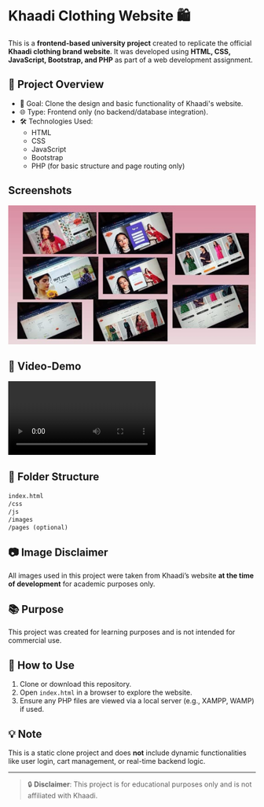 # Khaadi Clothing Website 🛍️

This is a **frontend-based university project** created to replicate the official **Khaadi clothing brand website**. It was developed using **HTML, CSS, JavaScript, Bootstrap, and PHP** as part of a web development assignment.

## 📌 Project Overview

- 🎯 Goal: Clone the design and basic functionality of Khaadi's website.
- 🌐 Type: Frontend only (no backend/database integration).
- 🛠️ Technologies Used:
  - HTML
  - CSS
  - JavaScript
  - Bootstrap
  - PHP (for basic structure and page routing only)
## Screenshots
![images](https://github.com/AmnaTariqdev564/Khaadi-Clothing-Website/blob/24daad6a2da66abab5edeb84c78b1c15daa9feb0/image.jpg)

## 📸 Video-Demo
![Demo](https://github.com/AmnaTariqdev564/Khaadi-Clothing-Website/blob/06b9c902f79c3d88d47eaebf68f9bf69071d484a/Demo-Video.mp4)

## 📁 Folder Structure

```
index.html
/css
/js
/images
/pages (optional)
```

## 📷 Image Disclaimer

All images used in this project were taken from Khaadi’s website **at the time of development** for academic purposes only.

## 📚 Purpose

This project was created for learning purposes and is not intended for commercial use.

## 🚀 How to Use

1. Clone or download this repository.
2. Open `index.html` in a browser to explore the website.
3. Ensure any PHP files are viewed via a local server (e.g., XAMPP, WAMP) if used.

## 💡 Note

This is a static clone project and does **not** include dynamic functionalities like user login, cart management, or real-time backend logic.

---

> 🔒 **Disclaimer**: This project is for educational purposes only and is not affiliated with Khaadi.
